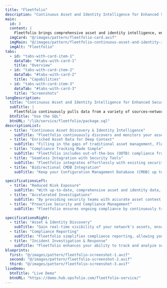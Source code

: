 ```yaml
---
title: "Fleetfolio"
description: "Continuous Asset and Identity Intelligence for Enhanced Security"
main:
  id: 3
  content: |
    Fleetfolio brings comprehensive asset and identity intelligence, enabling your security operations to stay ahead of evolving digital threats. With the continuous monitoring and accurate inventory of all your organization's assets—whether devices, users, applications, or networked systems—Fleetfolio ensures no asset is overlooked. Powered by real-time updates and enriched data, Fleetfolio offers complete visibility into your assets, reduces risk exposure, and accelerates threat detection and compliance.
  imgCard: "@/images/pattern/fleetfolio-card.avif"
  imgMain: "@/images/pattern/fleetfolio-continuous-asset-and-identity-intelligence.avif"
  imgAlt: "Fleetfolio"
tabs:
  - id: "tabs-with-card-item-1"
    dataTab: "#tabs-with-card-1"
    title: "Overview"
  - id: "tabs-with-card-item-2"
    dataTab: "#tabs-with-card-2"
    title: "Capabilities"
  - id: "tabs-with-card-item-3"
    dataTab: "#tabs-with-card-3"
    title: "Screenshots"
longDescription:
  title: "Continuous Asset and Identity Intelligence for Enhanced Security"
  subTitle: |
    Fleetfolio continuously pulls data from a variety of sources—network, endpoint, cloud systems, and vulnerability scanning tools—to create and maintain an accurate, real-time inventory of all assets and identities within your organization. By correlating this data, Fleetfolio ensures that no device, user, or application is overlooked, eliminating outdated or incomplete information and providing real-time visibility into the asset landscape. It integrates seamlessly with your existing Security Information and Event Management (SIEM) systems and Configuration Management Databases (CMDBs), enhancing both the asset discovery process and the accuracy of the asset inventory. Through bi-directional integration, Fleetfolio enriches SIEM data with detailed asset context, enabling more precise alert correlation and faster detection of threats. Simultaneously, it updates the CMDB with up-to-date asset information, ensuring all records are aligned and enhancing workflows for streamlined compliance reporting and incident response. This integrated, dynamic approach ensures continuous visibility, improved security, and more efficient risk management across your digital environment.
  btnTitle: "Use the SQL"
  btnURL: "/lib/service/fleetfolio/package.sql"
descriptionList:
  - title: "Continuous Asset Discovery & Identity Intelligence"
    subTitle: "Fleetfolio continuously discovers and monitors your assets, building a comprehensive inventory of devices, users, applications, and cloud resources in real time. This approach keeps your organization’s asset visibility up to date, eliminating the risk of outdated or incomplete asset data."
  - title: "Enriched Asset Data for Deep Context"
    subTitle: "Filling in the gaps of traditional asset management, Fleetfolio provides enriched data that includes network activity, device associations, and health metrics. This richer context improves risk assessments, compliance checks, and threat detection."
  - title: "Compliance Tracking Made Simple"
    subTitle: "Fleetfolio includes out-of-the-box (OOTB) compliance frameworks for major security standards such as ISO 27001, NIST, HIPAA, and PCI DSS. With customizable compliance metrics, your security teams can tailor the system to meet your organization's specific needs, ensuring comprehensive reporting and minimized risk exposure."
  - title: "Seamless Integration with Security Tools"
    subTitle: "Fleetfolio integrates effortlessly with existing security information and event management (SIEM) systems, enriching the alerts and logs with asset and identity details. This empowers your team to correlate incidents with precise asset and identity data, ensuring faster and more accurate investigations."
  - title: "Bidirectional CMDB Integration"
    subTitle: "Keep your Configuration Management Database (CMDB) up to date with continuous asset and identity intelligence. Fleetfolio seamlessly integrates with CMDBs, ensuring that your asset inventory is always synchronized, and helping close any gaps in your asset records."

specificationsLeft:
  - title: "Reduced Risk Exposure"
    subTitle: "With up-to-date, comprehensive asset and identity data, Fleetfolio reduces security blind spots, minimizes compliance risks, and enables faster incident response."
  - title: "Accelerated Investigations"
    subTitle: "By providing security teams with accurate asset context, Fleetfolio significantly reduces the time needed to investigate threats. With real-time data and historical records, you can quickly pinpoint affected assets and the associated risks."
  - title: "Proactive Security and Compliance Management"
    subTitle: "Fleetfolio ensures ongoing compliance by continuously tracking and measuring your assets' security controls. It proactively identifies vulnerabilities and compliance gaps, reducing the burden of manual audits and helping you stay compliant with ease."

specificationsRight:
  - title: "Asset & Identity Discovery"
    subTitle: "Gain real-time visibility of your network's assets, ensuring no device, user, or application is left unmonitored. Fleetfolio ensures your asset inventory is always accurate, reducing security gaps and non-compliance risks."
  - title: "Compliance Reporting"
    subTitle: "Fleetfolio simplifies compliance reporting, allowing your team to quickly demonstrate adherence to critical security standards. Customizable compliance dashboards provide insights into your risk posture, helping you close security gaps before they lead to breaches."
  - title: "Incident Investigation & Response"
    subTitle: "Fleetfolio enhances your ability to track and analyze security incidents by providing detailed insights into asset behavior and identity relations. This enables faster identification of the root cause of an incident, minimizing downtime and damage."
blueprints:
  first: "@/images/pattern/fleetfolio-screenshot-1.avif"
  second: "@/images/pattern/fleetfolio-screenshot-2.avif"
  third: "@/images/pattern/fleetfolio-screenshot-3.avif"
liveDemo:
  btnTitle: "Live Demo"
  btnURL: "https://demo.hub.opsfolio.com/fleetfolio-service/"
---
```

